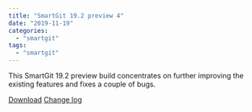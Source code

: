 ```yaml
---
title: "SmartGit 19.2 preview 4"
date: "2019-11-19"
categories: 
  - "smartgit"
tags: 
  - "smartgit"
---
```


This SmartGit 19.2 preview build concentrates on further improving the existing features and fixes a couple of bugs.

[Download](http://www.syntevo.com/smartgit/preview) [Change log](http://www.syntevo.com/smartgit/changelog-eap.txt)
